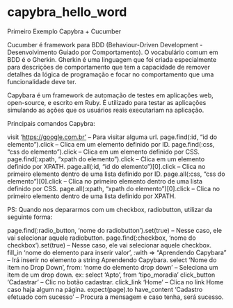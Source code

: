 # capybra_hello_word
Primeiro Exemplo Capybra + Cucumber

Cucumber é  framework  para BDD (Behaviour-Driven Development - Desenvolvimento Guiado por Comportamento).
O vocabulário comum em BDD é o Gherkin. 
Gherkin é uma linguagem que foi criada especialmente para descrições de comportamento que 
tem a capacidade de remover detalhes da lógica de programação e focar no comportamento que uma funcionalidade deve ter.

Capybara é um framework de automação de testes em aplicações web, open-source, e escrito em Ruby. 
É utilizado para testar as aplicações simulando as ações que os usuários reais executariam na aplicação. 

Principais comandos Capybra:

visit ‘https://google.com.br’ – Para visitar alguma url.
page.find(:id, “id do elemento”).click – Clica em um elemento definido por ID.
page.find(:css, “css do elemento”).click – Clica em um elemento definido por CSS.
page.find(:xpath, “xpath do elemento”).click – Clica em um elemento definido por XPATH.
page.all(:id, “id do elemento”)[0].click – Clica no primeiro elemento dentro de uma lista definido por ID.
page.all(:css, “css do elemento”)[0].click – Clica no primeiro elemento dentro de uma lista definido por CSS.
page.all(:xpath, “xpath do elemento”)[0].click – Clica no primeiro elemento dentro de uma lista definido por XPATH.

PS: Quando nos depararmos com um checkbox, radiobutton, utilizar da seguinte forma:

page.find(:radio_button, ‘nome do radiobutton’).set(true) – Nesse caso, ele vai selecionar aquele radiobutton.
page.find(:checkbox, ‘nome do checkbox’).set(true) – Nesse caso, ele vai selecionar aquele checkbox.
fill_in ‘nome do elemento para inserir valor’, :with => “Aprendendo Capybara” – Irá inserir no elemento a string Aprendendo Capybara.
select ‘Nome do item no Drop Down’, from: ‘nome do elemento drop down’ – Seleciona um item de um drop down.
ex: select ‘Apto’, from ‘tipo_moradia’
click_button ‘Cadastrar’ – Clic no botão cadastrar.
click_link ‘Home’ – Clica no link Home caso haja algum na página.
expect(page).to have_content ‘Cadastro efetuado com sucesso’ – Procura a mensagem e caso tenha, será sucesso.
